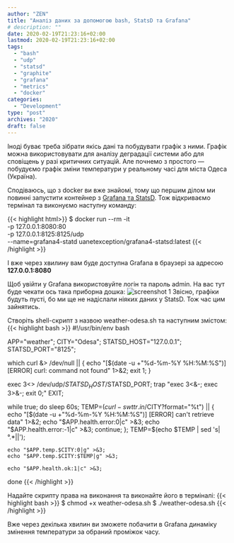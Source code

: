 ```yaml
---
author: "ZEN"
title: "Аналіз даних за допомогою bash, StatsD та Grafana"
# description: ""
date: 2020-02-19T21:23:16+02:00
lastmod: 2020-02-19T21:23:16+02:00
tags:
  - "bash"
  - "udp"
  - "statsd"
  - "graphite"
  - "grafana"
  - "metrics"
  - "docker"
categories:
  - "Development"
type: "post"
archives: "2020"
draft: false
---
```

Іноді буває треба зібрати якісь дані та побудувати графік з ними. Графік можна використовувати для аналізу деградації системи або для сповіщень у разі критичних ситуацій. Але почнемо з простого — побудуємо графік зміни температури у реальному часі для міста Одеса (Україна).

<!--more-->

Сподіваюсь, що з docker ви вже знайомі, тому що першим ділом ми повинні запустити контейнер з [Grafana та StatsD](https://github.com/uanet-exception/grafana4-statsd#statsd--graphite--grafana-4). Тож відкриваємо термінал та виконуємо наступну команду:

{{< highlight html>}}
$ docker run --rm -it \
    -p 127.0.0.1:8080:80 \
    -p 127.0.0.1:8125:8125/udp \
    --name=grafana4-statd uanetexception/grafana4-statsd:latest
{{< /highlight >}}

І вже через хвилину вам буде доступна Grafana в браузері за адресою **127.0.0.1:8080**

Щоб увійти у Grafana використовуйте логін та пароль admin. На вас тут буде чекати ось така приборна дошка:
![screenshot 1](/images/2020/grafana-statsd-bash/grafana_ukraine_odesa_temp.png#center "Grafana UI")
Звісно, графіки будуть пусті, бо ми ще не надіслали ніяких даних у StatsD. Тож час цим зайнятись.


Створіть shell-скрипт з назвою weather-odesa.sh та наступним змістом:
{{< highlight bash >}}
#!/usr/bin/env bash

APP="weather";
CITY="Odesa";
STATSD_HOST="127.0.0.1";
STATSD_PORT="8125";

which curl &> /dev/null || {
    echo "[$(date -u +"%d-%m-%Y %H:%M:%S")] [ERROR] curl: command not found" 1>&2;
    exit 1;
}

exec 3<> /dev/udp/$STATSD_HOST/$STATSD_PORT;
trap "exec 3<&-; exec 3>&-; exit 0;" EXIT;

while true; do
    sleep 60s;
    TEMP=$(curl -s wttr.in/$CITY?format="%t") || {
        echo "[$(date -u +"%d-%m-%Y %H:%M:%S")] [ERROR] can't retrieve data" 1>&2;
        echo "$APP.health.error:0|c" >&3;
        echo "$APP.health.error:-1|c" >&3;
        continue;
    };
    TEMP=$(echo $TEMP | sed 's|°.*||');

    echo "$APP.temp.$CITY:0|g" >&3;
    echo "$APP.temp.$CITY:$TEMP|g" >&3;

    echo "$APP.health.ok:1|c" >&3;
done
{{< /highlight >}}

Надайте скрипту права на виконання та виконайте його в терміналі:
{{< highlight bash >}}
$ chmod +x weather-odesa.sh
$ ./weather-odesa.sh
{{< /highlight >}}

Вже через декілька хвилин ви зможете побачити в Grafana динаміку змінення температури за обраний проміжок часу.
